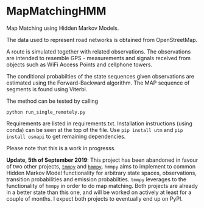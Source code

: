 # MapMatchingHMM

Map Matching using Hidden Markov Models.

The data used to represent road networks is obtained from OpenStreetMap.

A route is simulated together with related observations. The observations are intended to resemble GPS - measurements and signals received from objects such as WiFi Access Points and cellphone towers. 

The conditional probabilties of the state sequences given observations are estimated using the Forward-Backward algorithm. The MAP sequence of segments is found using Viterbi.

The method can be tested by calling

```
python run_single_remotely.py
```

Requirements are listed in requirements.txt. Installation instructions (using conda) can be seen at the top of the file.
Use ``pip install utm`` and ``pip install osmapi`` to get remaining dependencies.

Please note that this is a work in progresss.

**Update, 5th of September 2019**: This project has been abandoned in favour of two other projects, [`tmmpy`](https://github.com/klaapbakken/tmmpy) and [`hmmpy`](https://github.com/klaapbakken/hmmpy). `hmmpy` aims to implement to common Hidden Markov Model functionality for arbitrary state spaces, observations, transition probabilities and emission probabilties. `tmmpy` leverages to the functionality of `hmmpy` in order to do map matching. Both projects are already in a better state than this one, and will be worked on actively at least for a couple of months. I expect both projects to eventually end up on PyPI. 
